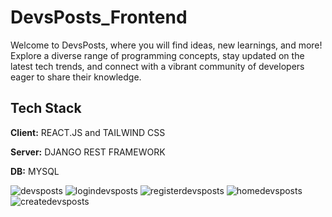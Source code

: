 # DevsPosts_Frontend
Welcome to DevsPosts, where you will find ideas, new learnings, and more! Explore a diverse range of programming concepts, stay updated on the latest tech trends, and connect with a vibrant community of developers eager to share their knowledge.

## Tech Stack

**Client:** REACT.JS and TAILWIND CSS

**Server:** DJANGO REST FRAMEWORK

**DB:** MYSQL

![devsposts](https://scontent.fbog6-1.fna.fbcdn.net/v/t1.15752-9/400488405_827037172497061_7605560170946746420_n.png?_nc_cat=110&ccb=1-7&_nc_sid=8cd0a2&_nc_ohc=KxUsMCcdFBwAX_olRl5&_nc_ht=scontent.fbog6-1.fna&oh=03_AdQ_a8jdpLh3Ek5tycuhiNIQ0Skr5AII7YkVtGQXdvHw9w&oe=6581B5B6)
![logindevsposts](https://scontent.fbog6-1.fna.fbcdn.net/v/t1.15752-9/400400603_224781867301760_8664700893912675283_n.png?_nc_cat=106&ccb=1-7&_nc_sid=8cd0a2&_nc_ohc=GCP39ec8g5cAX_AKi56&_nc_oc=AQnm_w4LkfyCmDyC66C5VFxVHOG1Y7fqjZokHuQPlYdjjjTk5MMoHZuy-XISPfXQ7o0&_nc_ht=scontent.fbog6-1.fna&oh=03_AdQbhbYr5ly8eQaEjF1x82JzWFziofp_AHL9yto4GrPoZg&oe=6581A2B5)
![registerdevsposts](https://scontent.fbog6-1.fna.fbcdn.net/v/t1.15752-9/400272911_359697573132229_1357172555713420084_n.png?_nc_cat=111&ccb=1-7&_nc_sid=8cd0a2&_nc_ohc=Znb2NtzoMckAX_Bdzny&_nc_ht=scontent.fbog6-1.fna&oh=03_AdS5dgBzKfJUdljno_6WIW2Ta9kJgm9wpuvcYlXcfBM82Q&oe=6581C384)
![homedevsposts](https://scontent.fbog6-1.fna.fbcdn.net/v/t1.15752-9/370273958_885304236572658_4922679238839947378_n.png?_nc_cat=108&ccb=1-7&_nc_sid=8cd0a2&_nc_ohc=_wCAorVf8ysAX8Rh7s-&_nc_ht=scontent.fbog6-1.fna&oh=03_AdSkt5kyqV6tELbZE1ROvHjl6ha_GygW7prAiTRL7fB-wg&oe=6581B244)
![createdevsposts](https://scontent.fbog6-1.fna.fbcdn.net/v/t1.15752-9/403647286_1045011416690421_8194250731497810791_n.png?_nc_cat=102&ccb=1-7&_nc_sid=8cd0a2&_nc_ohc=USFQot9GdYQAX93fM1G&_nc_ht=scontent.fbog6-1.fna&oh=03_AdT8mywvh0z2zmXKk0LS9nB5l_-KBzEk66gkcF4030IeYA&oe=6581C246)
